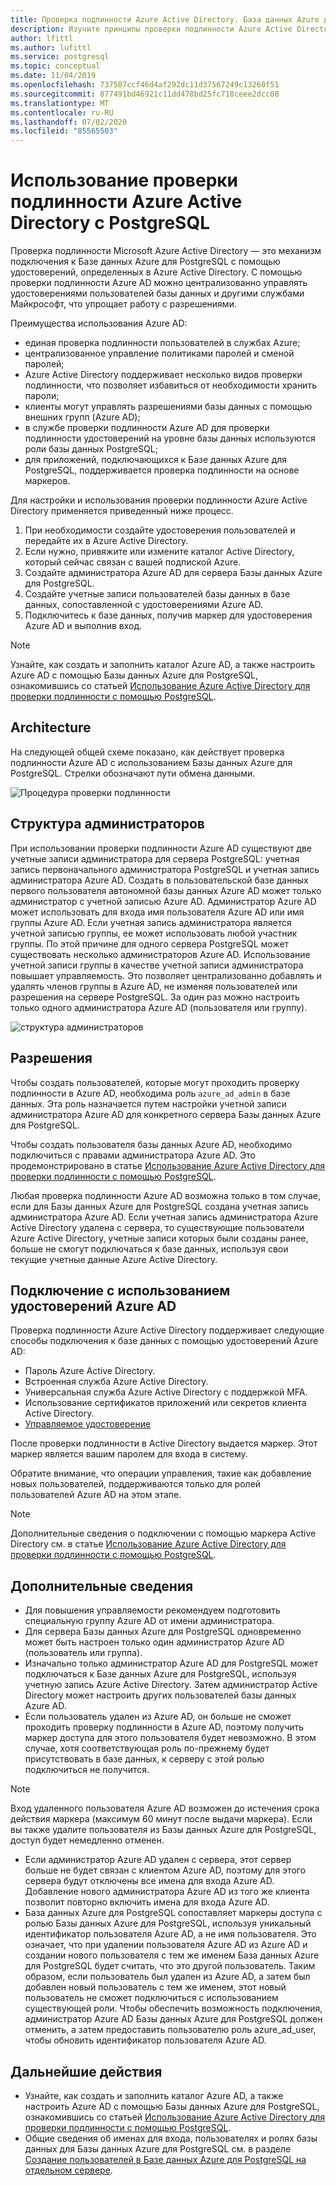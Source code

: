 ```yaml
---
title: Проверка подлинности Azure Active Directory. База данных Azure для PostgreSQL на отдельном сервере
description: Изучите принципы проверки подлинности Azure Active Directory в Базе данных Azure для PostgreSQL на отдельном сервере
author: lfittl
ms.author: lufittl
ms.service: postgresql
ms.topic: conceptual
ms.date: 11/04/2019
ms.openlocfilehash: 737587ccf46d4af292dc11d37567249c13260f51
ms.sourcegitcommit: 877491bd46921c11dd478bd25fc718ceee2dcc08
ms.translationtype: MT
ms.contentlocale: ru-RU
ms.lasthandoff: 07/02/2020
ms.locfileid: "85565503"
---
```

# <a name="use-azure-active-directory-for-authenticating-with-postgresql"></a>Использование проверки подлинности Azure Active Directory с PostgreSQL

Проверка подлинности Microsoft Azure Active Directory — это механизм подключения к Базе данных Azure для PostgreSQL с помощью удостоверений, определенных в Azure Active Directory.
С помощью проверки подлинности Azure AD можно централизованно управлять удостоверениями пользователей базы данных и другими службами Майкрософт, что упрощает работу с разрешениями.

Преимущества использования Azure AD:

- единая проверка подлинности пользователей в службах Azure;
- централизованное управление политиками паролей и сменой паролей;
- Azure Active Directory поддерживает несколько видов проверки подлинности, что позволяет избавиться от необходимости хранить пароли;
- клиенты могут управлять разрешениями базы данных с помощью внешних групп (Azure AD);
- в службе проверки подлинности Azure AD для проверки подлинности удостоверений на уровне базы данных используются роли базы данных PostgreSQL;
- для приложений, подключающихся к Базе данных Azure для PostgreSQL, поддерживается проверка подлинности на основе маркеров.

Для настройки и использования проверки подлинности Azure Active Directory применяется приведенный ниже процесс.

1. При необходимости создайте удостоверения пользователей и передайте их в Azure Active Directory.
2. Если нужно, привяжите или измените каталог Active Directory, который сейчас связан с вашей подпиской Azure.
3. Создайте администратора Azure AD для сервера Базы данных Azure для PostgreSQL.
4. Создайте учетные записи пользователей базы данных в базе данных, сопоставленной с удостоверениями Azure AD.
5. Подключитесь к базе данных, получив маркер для удостоверения Azure AD и выполнив вход.

> [!NOTE]
> Узнайте, как создать и заполнить каталог Azure AD, а также настроить Azure AD с помощью Базы данных Azure для PostgreSQL, ознакомившись со статьей [Использование Azure Active Directory для проверки подлинности с помощью PostgreSQL](howto-configure-sign-in-aad-authentication.md).

## <a name="architecture"></a>Architecture

На следующей общей схеме показано, как действует проверка подлинности Azure AD с использованием Базы данных Azure для PostgreSQL. Стрелки обозначают пути обмена данными.

![Процедура проверки подлинности][1]

## <a name="administrator-structure"></a>Структура администраторов

При использовании проверки подлинности Azure AD существуют две учетные записи администратора для сервера PostgreSQL: учетная запись первоначального администратора PostgreSQL и учетная запись администратора Azure AD. Создать в пользовательской базе данных первого пользователя автономной базы данных Azure AD может только администратор с учетной записью Azure AD. Администратор Azure AD может использовать для входа имя пользователя Azure AD или имя группы Azure AD. Если учетная запись администратора является учетной записью группы, ее может использовать любой участник группы. По этой причине для одного сервера PostgreSQL может существовать несколько администраторов Azure AD. Использование учетной записи группы в качестве учетной записи администратора повышает управляемость. Это позволяет централизованно добавлять и удалять членов группы в Azure AD, не изменяя пользователей или разрешения на сервере PostgreSQL. За один раз можно настроить только одного администратора Azure AD (пользователя или группу).

![структура администраторов][2]

## <a name="permissions"></a>Разрешения

Чтобы создать пользователей, которые могут проходить проверку подлинности в Azure AD, необходима роль `azure_ad_admin` в базе данных. Эта роль назначается путем настройки учетной записи администратора Azure AD для конкретного сервера Базы данных Azure для PostgreSQL.

Чтобы создать пользователя базы данных Azure AD, необходимо подключиться с правами администратора Azure AD. Это продемонстрировано в статье [Использование Azure Active Directory для проверки подлинности с помощью PostgreSQL](howto-configure-sign-in-aad-authentication.md).

Любая проверка подлинности Azure AD возможна только в том случае, если для Базы данных Azure для PostgreSQL создана учетная запись администратора Azure AD. Если учетная запись администратора Azure Active Directory удалена с сервера, то существующие пользователи Azure Active Directory, учетные записи которых были созданы ранее, больше не смогут подключаться к базе данных, используя свои текущие учетные данные Azure Active Directory.

## <a name="connecting-using-azure-ad-identities"></a>Подключение с использованием удостоверений Azure AD

Проверка подлинности Azure Active Directory поддерживает следующие способы подключения к базе данных с помощью удостоверений Azure AD:

- Пароль Azure Active Directory.
- Встроенная служба Azure Active Directory.
- Универсальная служба Azure Active Directory с поддержкой MFA.
- Использование сертификатов приложений или секретов клиента Active Directory.
- [Управляемое удостоверение](howto-connect-with-managed-identity.md)

После проверки подлинности в Active Directory выдается маркер. Этот маркер является вашим паролем для входа в систему.

Обратите внимание, что операции управления, такие как добавление новых пользователей, поддерживаются только для ролей пользователей Azure AD на этом этапе.

> [!NOTE]
> Дополнительные сведения о подключении с помощью маркера Active Directory см. в статье [Использование Azure Active Directory для проверки подлинности с помощью PostgreSQL](howto-configure-sign-in-aad-authentication.md).

## <a name="additional-considerations"></a>Дополнительные сведения

- Для повышения управляемости рекомендуем подготовить специальную группу Azure AD от имени администратора.
- Для сервера Базы данных Azure для PostgreSQL одновременно может быть настроен только один администратор Azure AD (пользователь или группа).
- Изначально только администратор Azure AD для PostgreSQL может подключаться к Базе данных Azure для PostgreSQL, используя учетную запись Azure Active Directory. Затем администратор Active Directory может настроить других пользователей базы данных Azure AD.
- Если пользователь удален из Azure AD, он больше не сможет проходить проверку подлинности в Azure AD, поэтому получить маркер доступа для этого пользователя будет невозможно. В этом случае, хотя соответствующая роль по-прежнему будет присутствовать в базе данных, к серверу с этой ролью подключиться не получится.
> [!NOTE]
> Вход удаленного пользователя Azure AD возможен до истечения срока действия маркера (максимум 60 минут после выдачи маркера).  Если вы также удалите пользователя из Базы данных Azure для PostgreSQL, доступ будет немедленно отменен.
- Если администратор Azure AD удален с сервера, этот сервер больше не будет связан с клиентом Azure AD, поэтому для этого сервера будут отключены все имена для входа Azure AD. Добавление нового администратора Azure AD из того же клиента позволит повторно включить имена для входа Azure AD.
- База данных Azure для PostgreSQL сопоставляет маркеры доступа с ролью Базы данных Azure для PostgreSQL, используя уникальный идентификатор пользователя Azure AD, а не имя пользователя. Это означает, что при удалении пользователя Azure AD из Azure AD и создании нового пользователя с тем же именем База данных Azure для PostgreSQL будет считать, что это другой пользователь. Таким образом, если пользователь был удален из Azure AD, а затем был добавлен новый пользователь с тем же именем, этот новый пользователь не сможет подключиться с использованием существующей роли. Чтобы обеспечить возможность подключения, администратор Azure AD Базы данных Azure для PostgreSQL должен отменить, а затем предоставить пользователю роль azure_ad_user, чтобы обновить идентификатор пользователя Azure AD.

## <a name="next-steps"></a>Дальнейшие действия

- Узнайте, как создать и заполнить каталог Azure AD, а также настроить Azure AD с помощью Базы данных Azure для PostgreSQL, ознакомившись со статьей [Использование Azure Active Directory для проверки подлинности с помощью PostgreSQL](howto-configure-sign-in-aad-authentication.md).
- Общие сведения об именах для входа, пользователях и ролях базы данных для Базы данных Azure для PostgreSQL см. в разделе [Создание пользователей в Базе данных Azure для PostgreSQL на отдельном сервере](howto-create-users.md).

<!--Image references-->

[1]: ./media/concepts-aad-authentication/authentication-flow.png
[2]: ./media/concepts-aad-authentication/admin-structure.png
